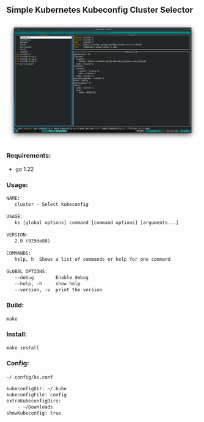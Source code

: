 ## Simple Kubernetes Kubeconfig Cluster Selector

![Screenshot](docs/ks.png)

### Requirements:

- go 1.22

### Usage:
```
NAME:
   cluster - Select kubeconfig

USAGE:
   ks [global options] command [command options] [arguments...]

VERSION:
   2.0 (929de80)

COMMANDS:
   help, h  Shows a list of commands or help for one command

GLOBAL OPTIONS:
   --debug        Enable debug
   --help, -h     show help
   --version, -v  print the version
```
### Build:
`make`
### Install:
`make install`

### Config:

`~/.config/ks.conf`

```
kubeconfigDir: ~/.kube
kubeconfigFile: config
extraKubeconfigDirs:
    - ~/Downloads
showKubeconfig: true
```
